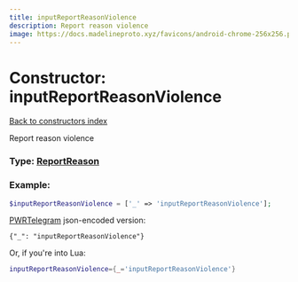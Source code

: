 ```yaml
---
title: inputReportReasonViolence
description: Report reason violence
image: https://docs.madelineproto.xyz/favicons/android-chrome-256x256.png
---
```

# Constructor: inputReportReasonViolence  
[Back to constructors index](index.md)



Report reason violence




### Type: [ReportReason](../types/ReportReason.md)


### Example:

```php
$inputReportReasonViolence = ['_' => 'inputReportReasonViolence'];
```  

[PWRTelegram](https://pwrtelegram.xyz) json-encoded version:

```
{"_": "inputReportReasonViolence"}
```


Or, if you're into Lua:

```lua
inputReportReasonViolence={_='inputReportReasonViolence'}

```


